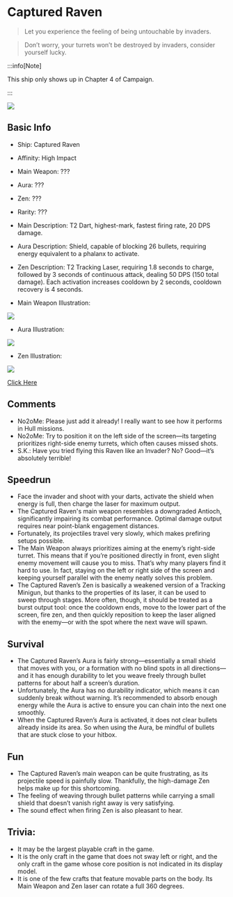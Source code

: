 # Captured Raven

> Let you experience the feeling of being untouchable by invaders.

> Don’t worry, your turrets won’t be destroyed by invaders, consider yourself lucky.

:::info[Note]

This ship only shows up in Chapter 4 of Campaign.

:::

<img src="/ships/ship_captured_raven.png" style={{zoom:1}}/>

## Basic Info

- Ship: Captured Raven
- Affinity: High Impact
- Main Weapon: ???
- Aura: ???
- Zen: ???
- Rarity: ???
- Main Description: T2 Dart, highest-mark, fastest firing rate, 20 DPS damage.
- Aura Description: Shield, capable of blocking 26 bullets, requiring energy equivalent to a phalanx to activate.
- Zen Description: T2 Tracking Laser, requiring 1.8 seconds to charge, followed by 3 seconds of continuous attack, dealing 50 DPS (150 total damage). Each activation increases cooldown by 2 seconds, cooldown recovery is 4 seconds.

- Main Weapon Illustration:

<img src="/illustration/main_raven.gif" style={{zoom:1}}/>

- Aura Illustration:

<img src="/illustration/raven_aura.gif" style={{zoom:1}}/>

- Zen Illustration:

<img src="/illustration/raven_zen.gif" style={{zoom:1}}/>

[Click Here](https://gamefaqs.gamespot.com/iphone/193681-phoenix-ii/faqs/76704/chapter-4-arcology-cq-6)


## Comments

- No2oMe: Please just add it already! I really want to see how it performs in Hull missions.
- No2oMe: Try to position it on the left side of the screen—its targeting prioritizes right-side enemy turrets, which often causes missed shots.
- S.K.: Have you tried flying this Raven like an Invader? No? Good—it’s absolutely terrible!


## Speedrun
- Face the invader and shoot with your darts, activate the shield when energy is full, then charge the laser for maximum output.
- The Captured Raven's main weapon resembles a downgraded Antioch, significantly impairing its combat performance. Optimal damage output requires near point-blank engagement distances.
- Fortunately, its projectiles travel very slowly, which makes prefiring setups possible.
- The Main Weapon always prioritizes aiming at the enemy’s right-side turret. This means that if you’re positioned directly in front, even slight enemy movement will cause you to miss. That’s why many players find it hard to use. In fact, staying on the left or right side of the screen and keeping yourself parallel with the enemy neatly solves this problem.
- The Captured Raven’s Zen is basically a weakened version of a Tracking Minigun, but thanks to the properties of its laser, it can be used to sweep through stages. More often, though, it should be treated as a burst output tool: once the cooldown ends, move to the lower part of the screen, fire zen, and then quickly reposition to keep the laser aligned with the enemy—or with the spot where the next wave will spawn.

## Survival
- The Captured Raven’s Aura is fairly strong—essentially a small shield that moves with you, or a formation with no blind spots in all directions—and it has enough durability to let you weave freely through bullet patterns for about half a screen’s duration.
- Unfortunately, the Aura has no durability indicator, which means it can suddenly break without warning. It’s recommended to absorb enough energy while the Aura is active to ensure you can chain into the next one smoothly.
- When the Captured Raven’s Aura is activated, it does not clear bullets already inside its area. So when using the Aura, be mindful of bullets that are stuck close to your hitbox.

## Fun
- The Captured Raven’s main weapon can be quite frustrating, as its projectile speed is painfully slow. Thankfully, the high-damage Zen helps make up for this shortcoming.
- The feeling of weaving through bullet patterns while carrying a small shield that doesn’t vanish right away is very satisfying.
- The sound effect when firing Zen is also pleasant to hear.

## Trivia:
- It may be the largest playable craft in the game.
- It is the only craft in the game that does not sway left or right, and the only craft in the game whose core position is not indicated in its display model.
- It is one of the few crafts that feature movable parts on the body. Its Main Weapon and Zen laser can rotate a full 360 degrees.